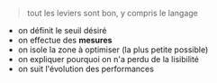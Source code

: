 
> tout les leviers sont bon, y compris le langage

* on définit le seuil désiré
* on effectue  des **mesures**
* on isole la zone à optimiser (la plus petite possible)
* on expliquer pourquoi on n'a perdu de la lisibilité
* on suit l'évolution des performances